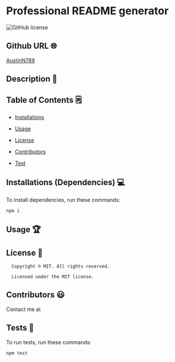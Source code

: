 # Professional README generator
![GitHub license](https://img.shields.io/badge/license-MIT-yellowgreen.svg)

## Github URL 🌐

[AustinN789](https://github.com/AustinN789/)

## Description 📝




## Table of Contents 🗒

* [Installations](#dependencies)

* [Usage](#usage)


* [License](#license)


* [Contributors](#contributors)

* [Test](#test)


## Installations (Dependencies) 💻

To install dependencies, run these commands:

```
npm i
```


## Usage 🏆



## License 📛

      Copyright © MIT. All rights reserved. 
      
      Licensed under the MIT license.


## Contributors 😃



Contact me at 


## Tests 🧪

To run tests, run these commands:

```
npm test
```


